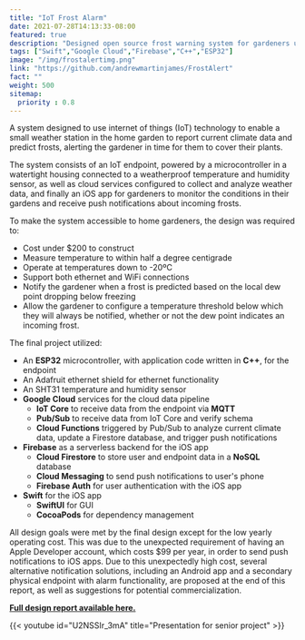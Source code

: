 ```yaml
---
title: "IoT Frost Alarm"
date: 2021-07-28T14:13:33-08:00
featured: true
description: "Designed open source frost warning system for gardeners using ESP32 microcontroller, Google Cloud (IoT Core, Pub/Sub, Cloud Functions, and Firebase), and an iOS app written in Swift(UI) using Firebase."
tags: ["Swift","Google Cloud","Firebase","C++","ESP32"]
image: "/img/frostalertimg.png"
link: "https://github.com/andrewmartinjames/FrostAlert"
fact: ""
weight: 500
sitemap:
  priority : 0.8
---
```

A system designed to use internet of things (IoT) technology to enable a small weather station in the home garden to report current climate data and predict frosts, alerting the gardener in time for them to cover their plants.

The system consists of an IoT endpoint, powered by a microcontroller in a watertight housing connected to a weatherproof temperature and humidity sensor, as well as cloud services configured to collect and analyze weather data, and finally an iOS app for gardeners to monitor the conditions in their gardens and receive push notifications about incoming frosts.

To make the system accessible to home gardeners, the design was required to:
- Cost under $200 to construct
- Measure temperature to within half a degree centigrade
- Operate at temperatures down to -20ºC
- Support both ethernet and WiFi connections
- Notify the gardener when a frost is predicted based on the local dew point dropping below freezing
- Allow the gardener to configure a temperature threshold below which they will always be notified, whether or not the dew point indicates an incoming frost.

The final project utilized:
- An **ESP32** microcontroller, with application code written in **C++**, for the endpoint
- An Adafruit ethernet shield for ethernet functionality
- An SHT31 temperature and humidity sensor
- **Google Cloud** services for the cloud data pipeline
  - **IoT Core** to receive data from the endpoint via **MQTT**
  - **Pub/Sub** to receive data from IoT Core and verify schema
  - **Cloud Functions** triggered by Pub/Sub to analyze current climate data, update a Firestore database, and trigger push notifications
- **Firebase** as a serverless backend for the iOS app
  - **Cloud Firestore** to store user and endpoint data in a **NoSQL** database
  - **Cloud Messaging** to send push notifications to user's phone
  - **Firebase Auth** for user authentication with the iOS app
- **Swift** for the iOS app
  - **SwiftUI** for GUI
  - **CocoaPods** for dependency management



All design goals were met by the final design except for the low yearly operating cost. This was due to the unexpected requirement of having an Apple Developer account, which costs $99 per year, in order to send push notifications to iOS apps. Due to this unexpectedly high cost, several alternative notification solutions, including an Android app and a secondary physical endpoint with alarm functionality, are proposed at the end of this report, as well as suggestions for potential commercialization.

[**Full design report available here.**](https://drive.google.com/file/d/12IK5U414rHYsYwYDRu3WBsZ4R0oDhcVx/view?usp=sharing)



{{< youtube id="U2NSSIr_3mA" title="Presentation for senior project" >}}
